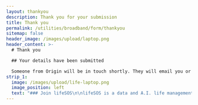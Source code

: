 ```yaml
---
layout: thankyou
description: Thank you for your submission
title: Thank you
permalink: /utilities/broadband/form/thankyou
sitemap: false
header_image: /images/upload/laptop.png
header_content: >-
  # Thank you

  ## Your details have been submitted

  Someone from Origin will be in touch shortly. They will email you or be calling from <strong class="contact-number"></strong> so be sure to make a note so that you know it's them
strip_1:
  image: /images/upload/life-laptop.png
  image_position: left
  text: "### Join lifeSOS\n\nlifeSOS is a data and A.I. life management platform. Specifically focused around helping remove the stress of dealing with those everyday bills and commitments. Using our proprietary A.I. technology, we understand exactly what you require and when you need it. Then we search the market on your behalf and show you the results. \r\n\r\nBy creating you lifeSOS account and telling us about you, your house, family and life we are able to automatically keep track of everything you need, from car insurance to a friday night treat, we have it all.\n\n[Find out more](https://www.lifesos.co.uk)"
---
```

